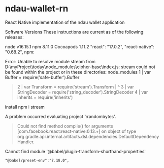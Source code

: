 # ndau-wallet-rn
React Native implementation of the ndau wallet application


Software Versions
These instructions are current as of the following releases:



node v16.15.1
npm 8.11.0
Cocoapods 1.11.2
"react": "17.0.2",
    "react-native": "0.68.2",
npm: 

Error: Unable to resolve module stream from D:\myProject\today\node_modules\cipher-base\index.js: stream could not be found within the project or in these directories:
  node_modules
  1 | var Buffer = require('safe-buffer').Buffer
> 2 | var Transform = require('stream').Transform
    |                          ^
  3 | var StringDecoder = require('string_decoder').StringDecoder
  4 | var inherits = require('inherits')

install npm i stream


A problem occurred evaluating project ':randombytes'.
> Could not find method compile() for arguments [com.facebook.react:react-native:0.13.+] on object of type org.gradle.api.internal.artifacts.dsl.dependencies.DefaultDependencyHandler.

 Cannot find module '@babel/plugin-transform-shorthand-properties'

    "@babel/preset-env":"7.18.0",



